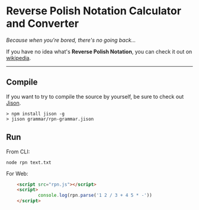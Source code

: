 # Reverse Polish Notation Calculator and Converter

_Because when you're bored, there's no going back..._


If you have no idea what's **Reverse Polish Notation**, you can check it out on [wikipedia](https://www.google.com/url?sa=t&rct=j&q=&esrc=s&source=web&cd=3&cad=rja&uact=8&ved=0ahUKEwjH45v8x67YAhXJ4IMKHS_4B_cQFggvMAI&url=https%3A%2F%2Fen.wikipedia.org%2Fwiki%2FReverse_Polish_notation&usg=AOvVaw2mN4WrOI1Sk0mYPBG9JB3U).


---

## Compile

If you want to try to compile the source by yourself, be sure to check out [Jison](https://github.com/zaach/jison).


    > npm install jison -g
    > jison grammar/rpn-grammar.jison
    
## Run


From CLI:

    node rpn text.txt 
    
For Web:

```html
    <script src="rpn.js"></script>
    <script>
            console.log(rpn.parse('1 2 / 3 + 4 5 * -'))
    </script>
```